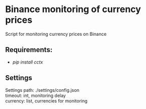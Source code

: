 # Binance monitoring of currency prices
Script for monitoring currency prices on Binance
## Requirements:
- *pip install cctx*
## Settings
Settings path: ./settings/config.json  
timeout: int, monitoring delay  
currency: list, currencies for monitoring
